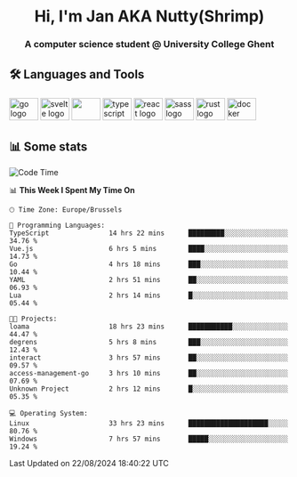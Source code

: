 <h1 align="center">Hi, I'm Jan AKA Nutty(Shrimp)</h1>
<h3 align="center">A computer science student @ University College Ghent</h3>

<h2 align="left">🛠️ Languages and Tools</h2>

###

<div align="left">
  <img src="https://cdn.jsdelivr.net/gh/devicons/devicon/icons/go/go-original.svg" height="40" width="52" alt="go logo"  />
  <img src="https://cdn.jsdelivr.net/gh/devicons/devicon@latest/icons/svelte/svelte-original.svg"  height="40" width="52" alt="svelte logo" />
  <img src="https://cdn.jsdelivr.net/gh/devicons/devicon@latest/icons/tailwindcss/tailwindcss-original.svg" height="40" width="52" />
  <img src="https://cdn.jsdelivr.net/gh/devicons/devicon/icons/typescript/typescript-original.svg" height="40" width="52" alt="typescript logo"  />
  <img src="https://cdn.jsdelivr.net/gh/devicons/devicon/icons/react/react-original.svg" height="40" width="52" alt="react logo"  />
  <img src="https://cdn.jsdelivr.net/gh/devicons/devicon/icons/sass/sass-original.svg" height="40" width="52" alt="sass logo"  />
  <img src="https://cdn.jsdelivr.net/gh/devicons/devicon@latest/icons/rust/rust-original.svg" height="40" width="52" alt="rust logo" />
  <img src="https://cdn.jsdelivr.net/gh/devicons/devicon/icons/docker/docker-original.svg" height="40" width="52" alt="docker logo"  />
</div>

<h2>📊 Some stats</h2>

<!--START_SECTION:waka-->
![Code Time](http://img.shields.io/badge/Code%20Time-4%2C883%20hrs%2030%20mins-blue)

📊 **This Week I Spent My Time On** 

```text
🕑︎ Time Zone: Europe/Brussels

💬 Programming Languages: 
TypeScript               14 hrs 22 mins      █████████░░░░░░░░░░░░░░░░   34.76 % 
Vue.js                   6 hrs 5 mins        ████░░░░░░░░░░░░░░░░░░░░░   14.73 % 
Go                       4 hrs 18 mins       ███░░░░░░░░░░░░░░░░░░░░░░   10.44 % 
YAML                     2 hrs 51 mins       ██░░░░░░░░░░░░░░░░░░░░░░░   06.93 % 
Lua                      2 hrs 14 mins       █░░░░░░░░░░░░░░░░░░░░░░░░   05.44 % 

🐱‍💻 Projects: 
loama                    18 hrs 23 mins      ███████████░░░░░░░░░░░░░░   44.47 % 
degrens                  5 hrs 8 mins        ███░░░░░░░░░░░░░░░░░░░░░░   12.43 % 
interact                 3 hrs 57 mins       ██░░░░░░░░░░░░░░░░░░░░░░░   09.57 % 
access-management-go     3 hrs 10 mins       ██░░░░░░░░░░░░░░░░░░░░░░░   07.69 % 
Unknown Project          2 hrs 12 mins       █░░░░░░░░░░░░░░░░░░░░░░░░   05.35 % 

💻 Operating System: 
Linux                    33 hrs 23 mins      ████████████████████░░░░░   80.76 % 
Windows                  7 hrs 57 mins       █████░░░░░░░░░░░░░░░░░░░░   19.24 % 
```


 Last Updated on 22/08/2024 18:40:22 UTC
<!--END_SECTION:waka-->
